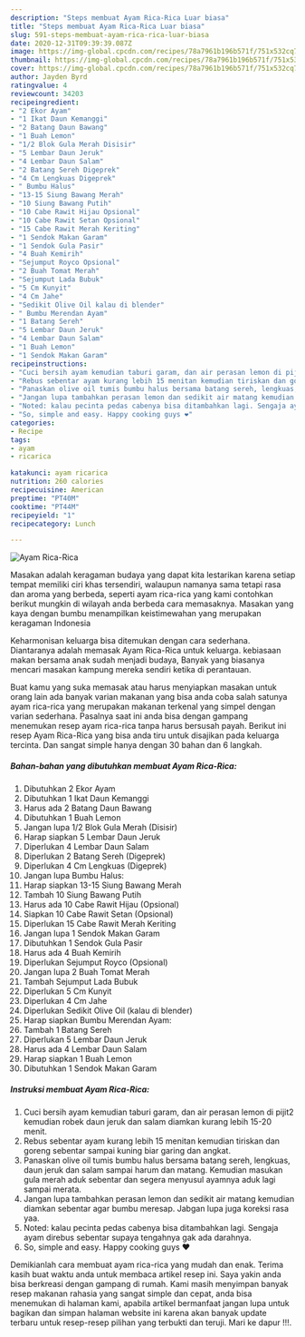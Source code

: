 ```yaml
---
description: "Steps membuat Ayam Rica-Rica Luar biasa"
title: "Steps membuat Ayam Rica-Rica Luar biasa"
slug: 591-steps-membuat-ayam-rica-rica-luar-biasa
date: 2020-12-31T09:39:39.087Z
image: https://img-global.cpcdn.com/recipes/78a7961b196b571f/751x532cq70/ayam-rica-rica-foto-resep-utama.jpg
thumbnail: https://img-global.cpcdn.com/recipes/78a7961b196b571f/751x532cq70/ayam-rica-rica-foto-resep-utama.jpg
cover: https://img-global.cpcdn.com/recipes/78a7961b196b571f/751x532cq70/ayam-rica-rica-foto-resep-utama.jpg
author: Jayden Byrd
ratingvalue: 4
reviewcount: 34203
recipeingredient:
- "2 Ekor Ayam"
- "1 Ikat Daun Kemanggi"
- "2 Batang Daun Bawang"
- "1 Buah Lemon"
- "1/2 Blok Gula Merah Disisir"
- "5 Lembar Daun Jeruk"
- "4 Lembar Daun Salam"
- "2 Batang Sereh Digeprek"
- "4 Cm Lengkuas Digeprek"
- " Bumbu Halus"
- "13-15 Siung Bawang Merah"
- "10 Siung Bawang Putih"
- "10 Cabe Rawit Hijau Opsional"
- "10 Cabe Rawit Setan Opsional"
- "15 Cabe Rawit Merah Keriting"
- "1 Sendok Makan Garam"
- "1 Sendok Gula Pasir"
- "4 Buah Kemirih"
- "Sejumput Royco Opsional"
- "2 Buah Tomat Merah"
- "Sejumput Lada Bubuk"
- "5 Cm Kunyit"
- "4 Cm Jahe"
- "Sedikit Olive Oil kalau di blender"
- " Bumbu Merendan Ayam"
- "1 Batang Sereh"
- "5 Lembar Daun Jeruk"
- "4 Lembar Daun Salam"
- "1 Buah Lemon"
- "1 Sendok Makan Garam"
recipeinstructions:
- "Cuci bersih ayam kemudian taburi garam, dan air perasan lemon di pijit2 kemudian robek daun jeruk dan salam diamkan kurang lebih 15-20 menit."
- "Rebus sebentar ayam kurang lebih 15 menitan kemudian tiriskan dan goreng sebentar sampai kuning biar garing dan angkat."
- "Panaskan olive oil tumis bumbu halus bersama batang sereh, lengkuas, daun jeruk dan salam sampai harum dan matang. Kemudian masukan gula merah aduk sebentar dan segera menyusul ayamnya aduk lagi sampai merata."
- "Jangan lupa tambahkan perasan lemon dan sedikit air matang kemudian diamkan sebentar agar bumbu meresap. Jabgan lupa juga koreksi rasa yaa."
- "Noted: kalau pecinta pedas cabenya bisa ditambahkan lagi. Sengaja ayam direbus sebentar supaya tengahnya gak ada darahnya."
- "So, simple and easy. Happy cooking guys ❤️"
categories:
- Recipe
tags:
- ayam
- ricarica

katakunci: ayam ricarica 
nutrition: 260 calories
recipecuisine: American
preptime: "PT40M"
cooktime: "PT44M"
recipeyield: "1"
recipecategory: Lunch

---
```



![Ayam Rica-Rica](https://img-global.cpcdn.com/recipes/78a7961b196b571f/751x532cq70/ayam-rica-rica-foto-resep-utama.jpg)

Masakan adalah keragaman budaya yang dapat kita lestarikan karena setiap tempat memiliki ciri khas tersendiri, walaupun namanya sama tetapi rasa dan aroma yang berbeda, seperti ayam rica-rica yang kami contohkan berikut mungkin di wilayah anda berbeda cara memasaknya. Masakan yang kaya dengan bumbu menampilkan keistimewahan yang merupakan keragaman Indonesia



Keharmonisan keluarga bisa ditemukan dengan cara sederhana. Diantaranya adalah memasak Ayam Rica-Rica untuk keluarga. kebiasaan makan bersama anak sudah menjadi budaya, Banyak yang biasanya mencari masakan kampung mereka sendiri ketika di perantauan.

Buat kamu yang suka memasak atau harus menyiapkan masakan untuk orang lain ada banyak varian makanan yang bisa anda coba salah satunya ayam rica-rica yang merupakan makanan terkenal yang simpel dengan varian sederhana. Pasalnya saat ini anda bisa dengan gampang menemukan resep ayam rica-rica tanpa harus bersusah payah.
Berikut ini resep Ayam Rica-Rica yang bisa anda tiru untuk disajikan pada keluarga tercinta. Dan sangat simple hanya dengan 30 bahan dan 6 langkah.


<!--inarticleads1-->

##### Bahan-bahan yang dibutuhkan membuat Ayam Rica-Rica:

1. Dibutuhkan 2 Ekor Ayam
1. Dibutuhkan 1 Ikat Daun Kemanggi
1. Harus ada 2 Batang Daun Bawang
1. Dibutuhkan 1 Buah Lemon
1. Jangan lupa 1/2 Blok Gula Merah (Disisir)
1. Harap siapkan 5 Lembar Daun Jeruk
1. Diperlukan 4 Lembar Daun Salam
1. Diperlukan 2 Batang Sereh (Digeprek)
1. Diperlukan 4 Cm Lengkuas (Digeprek)
1. Jangan lupa  Bumbu Halus:
1. Harap siapkan 13-15 Siung Bawang Merah
1. Tambah 10 Siung Bawang Putih
1. Harus ada 10 Cabe Rawit Hijau (Opsional)
1. Siapkan 10 Cabe Rawit Setan (Opsional)
1. Diperlukan 15 Cabe Rawit Merah Keriting
1. Jangan lupa 1 Sendok Makan Garam
1. Dibutuhkan 1 Sendok Gula Pasir
1. Harus ada 4 Buah Kemirih
1. Diperlukan Sejumput Royco (Opsional)
1. Jangan lupa 2 Buah Tomat Merah
1. Tambah Sejumput Lada Bubuk
1. Diperlukan 5 Cm Kunyit
1. Diperlukan 4 Cm Jahe
1. Diperlukan Sedikit Olive Oil (kalau di blender)
1. Harap siapkan  Bumbu Merendan Ayam:
1. Tambah 1 Batang Sereh
1. Diperlukan 5 Lembar Daun Jeruk
1. Harus ada 4 Lembar Daun Salam
1. Harap siapkan 1 Buah Lemon
1. Dibutuhkan 1 Sendok Makan Garam




<!--inarticleads2-->

##### Instruksi membuat  Ayam Rica-Rica:

1. Cuci bersih ayam kemudian taburi garam, dan air perasan lemon di pijit2 kemudian robek daun jeruk dan salam diamkan kurang lebih 15-20 menit.
1. Rebus sebentar ayam kurang lebih 15 menitan kemudian tiriskan dan goreng sebentar sampai kuning biar garing dan angkat.
1. Panaskan olive oil tumis bumbu halus bersama batang sereh, lengkuas, daun jeruk dan salam sampai harum dan matang. Kemudian masukan gula merah aduk sebentar dan segera menyusul ayamnya aduk lagi sampai merata.
1. Jangan lupa tambahkan perasan lemon dan sedikit air matang kemudian diamkan sebentar agar bumbu meresap. Jabgan lupa juga koreksi rasa yaa.
1. Noted: kalau pecinta pedas cabenya bisa ditambahkan lagi. Sengaja ayam direbus sebentar supaya tengahnya gak ada darahnya.
1. So, simple and easy. Happy cooking guys ❤️




Demikianlah cara membuat ayam rica-rica yang mudah dan enak. Terima kasih buat waktu anda untuk membaca artikel resep ini. Saya yakin anda bisa berkreasi dengan gampang di rumah. Kami masih menyimpan banyak resep makanan rahasia yang sangat simple dan cepat, anda bisa menemukan di halaman kami, apabila artikel bermanfaat jangan lupa untuk bagikan dan simpan halaman website ini karena akan banyak update terbaru untuk resep-resep pilihan yang terbukti dan teruji. Mari ke dapur !!!. 
